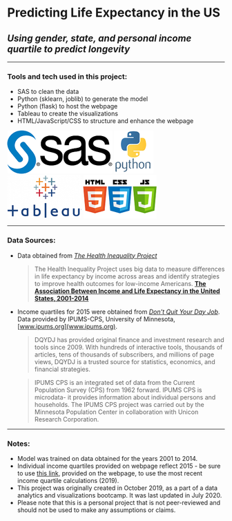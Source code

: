 # Predicting Life Expectancy in the US
## *Using gender, state, and personal income quartile to predict longevity*

---

### Tools and tech used in this project:

- SAS to clean the data
- Python (sklearn, joblib) to generate the model
- Python (flask) to host the webpage
- Tableau to create the visualizations
- HTML/JavaScript/CSS to structure and enhance the webpage

![SAS](/Images/sas.png)   ![Python](/Images/python.png)   ![Tableau](/Images/tableau.png)   ![HTML, CSS, JS](/Images/html_css_js.png)

---

### Data Sources:

- Data obtained from *[The Health Inequality Project](https://healthinequality.org/data/)*
	> The Health Inequality Project uses big data to measure differences in life expectancy by income across areas and identify strategies to improve health outcomes for low-income Americans. **[The Association Between Income and Life Expectancy in the United States, 2001-2014](https://jamanetwork.com/journals/jama/fullarticle/2513561?guestAccessKey=4023ce75-d0fb-44de-bb6c-8a10a30a6173)**

- Income quartiles for 2015 were obtained from *[Don't Quit Your Day Job](https://dqydj.com/average-income-by-state-median-percentiles/)*. Data provided by IPUMS-CPS, University of Minnesota, [www.ipums.org](www.ipums.org).
	> DQYDJ has provided original finance and investment research and tools since 2009. With hundreds of interactive tools, thousands of articles, tens of thousands of subscribers, and millions of page views, DQYDJ is a trusted source for statistics, economics, and financial strategies.

	> IPUMS CPS is an integrated set of data from the Current Population Survey (CPS) from 1962 forward. IPUMS CPS is microdata- it provides information about individual persons and households. The IPUMS CPS project was carried out by the Minnesota Population Center in collaboration with Unicon Research Corporation.

---

### Notes:

- Model was trained on data obtained for the years 2001 to 2014. 
- Individual income quartiles provided on webpage reflect 2015 - be sure to use [this link](https://dqydj.com/income-percentile-by-state-calculator/), provided on the webpage, to use the most recent income quartile calculations (2019). 
- This project was originally created in October 2019, as a part of a data analytics and visualizations bootcamp. It was last updated in July 2020.
- Please note that this is a personal project that is not peer-reviewed and should not be used to make any assumptions or claims. 